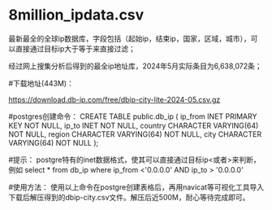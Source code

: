# 8million_ipdata.csv
最新最全的全球ip数据库，字段包括（起始ip，结束ip，国家，区域，城市），可以直接通过目标ip大于等于来直接过滤；

经过网上搜集分析后得到的最全ip地址库，2024年5月实际条目为6,638,072条；


#下载地址(443M)：

https://download.db-ip.com/free/dbip-city-lite-2024-05.csv.gz

#postgres创建命令：
    CREATE TABLE public.db_ip (
      ip_from INET PRIMARY KEY NOT NULL,
      ip_to INET NOT NULL,
      country CHARACTER VARYING(64) NOT NULL,
      region CHARACTER VARYING(64) NOT NULL,
      city CHARACTER VARYING(64) NOT NULL
    );

#提示：
    postgre特有的inet数据格式，使其可以直接通过目标ip<或者>来判断，例如
    select * from db_ip where ip_from <'0.0.0.0' AND ip_to > '0.0.0.0'
    
    
#使用方法：
  使用以上命令在postgre创建表格后，再用navicat等可视化工具导入下载后解压得到的dbip-city.csv文件。解压后近500M，耐心等待完成即可。

